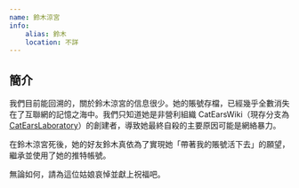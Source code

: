 ```yaml
---
name: 鈴木涼宮
info:
    alias: 鈴木
    location: 不詳
---
```


## 簡介

我們目前能回溯的，關於鈴木涼宮的信息很少。她的賬號存檔，已經幾乎全數消失在了互聯網的記憶之海中。我們只知道她是非營利組織 CatEarsWiki（現存分支為 [CatEarsLaboratory](https://twitter.com/CatEars2333)）的創建者，導致她最終自殺的主要原因可能是網絡暴力。

在鈴木涼宮死後，她的好友鈴木真依為了實現她「帶著我的賬號活下去」的願望，繼承並使用了她的推特帳號。

無論如何，請為這位姑娘哀悼並獻上祝福吧。

